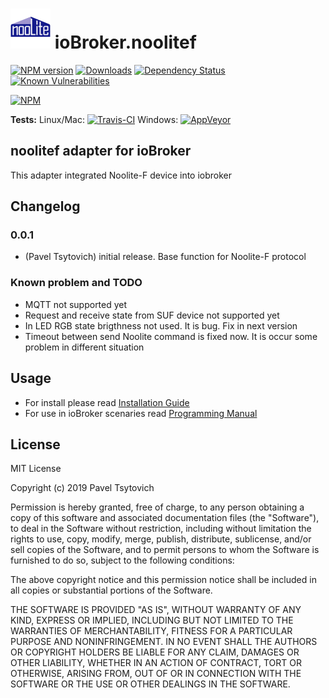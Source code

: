<h1>
	<img src="admin/noolitef.png" width="64"/>
	ioBroker.noolitef
</h1>

[![NPM version](http://img.shields.io/npm/v/iobroker.noolitef.svg)](https://www.npmjs.com/package/iobroker.noolitef)
[![Downloads](https://img.shields.io/npm/dm/iobroker.noolitef.svg)](https://www.npmjs.com/package/iobroker.noolitef)
[![Dependency Status](https://img.shields.io/david/paveltsytovich/iobroker.noolitef.svg)](https://david-dm.org/paveltsytovich/iobroker.noolitef)
[![Known Vulnerabilities](https://snyk.io/test/github/paveltsytovich/ioBroker.noolitef/badge.svg)](https://snyk.io/test/github/paveltsytovich/ioBroker.noolitef)

[![NPM](https://nodei.co/npm/iobroker.noolitef.png?downloads=true)](https://nodei.co/npm/iobroker.noolitef/)

**Tests:** Linux/Mac: [![Travis-CI](http://img.shields.io/travis/paveltsytovich/ioBroker.noolitef/master.svg)](https://travis-ci.org/paveltsytovich/ioBroker.noolitef)
Windows: [![AppVeyor](https://ci.appveyor.com/api/projects/status/github/paveltsytovich/ioBroker.noolitef?branch=master&svg=true)](https://ci.appveyor.com/project/paveltsytovich/ioBroker-noolitef/)

## noolitef adapter for ioBroker

This adapter integrated Noolite-F device into iobroker

## Changelog

### 0.0.1
* (Pavel Tsytovich) initial release. Base function for Noolite-F protocol

### Known problem and TODO

* MQTT not supported yet
* Request and receive state from SUF device not supported yet
* In LED RGB state brigthness not used. It is bug. Fix in next version
* Timeout between send Noolite command is fixed now. It is occur some problem in different situation

## Usage

* For install please read [Installation Guide](/docs/install.md)
* For use in ioBroker scenaries read [Programming Manual](/docs/programming.md)


## License
MIT License

Copyright (c) 2019 Pavel Tsytovich

Permission is hereby granted, free of charge, to any person obtaining a copy
of this software and associated documentation files (the "Software"), to deal
in the Software without restriction, including without limitation the rights
to use, copy, modify, merge, publish, distribute, sublicense, and/or sell
copies of the Software, and to permit persons to whom the Software is
furnished to do so, subject to the following conditions:

The above copyright notice and this permission notice shall be included in all
copies or substantial portions of the Software.

THE SOFTWARE IS PROVIDED "AS IS", WITHOUT WARRANTY OF ANY KIND, EXPRESS OR
IMPLIED, INCLUDING BUT NOT LIMITED TO THE WARRANTIES OF MERCHANTABILITY,
FITNESS FOR A PARTICULAR PURPOSE AND NONINFRINGEMENT. IN NO EVENT SHALL THE
AUTHORS OR COPYRIGHT HOLDERS BE LIABLE FOR ANY CLAIM, DAMAGES OR OTHER
LIABILITY, WHETHER IN AN ACTION OF CONTRACT, TORT OR OTHERWISE, ARISING FROM,
OUT OF OR IN CONNECTION WITH THE SOFTWARE OR THE USE OR OTHER DEALINGS IN THE
SOFTWARE.
